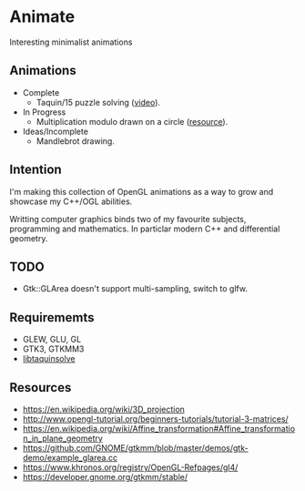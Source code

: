 # Animate
Interesting minimalist animations

## Animations
* Complete
  * Taquin/15 puzzle solving ([video](https://www.youtube.com/watch?v=F2GyDwdp1KU)).
* In Progress
  * Multiplication modulo drawn on a circle ([resource](https://www.youtube.com/watch?v=qhbuKbxJsk8)).
* Ideas/Incomplete
  * Mandlebrot drawing.

## Intention

I'm making this collection of OpenGL animations as a way to grow and showcase my C++/OGL abilities.

Writting computer graphics binds two of my favourite subjects, programming and mathematics. In particlar modern C++ and differential geometry.

## TODO
* Gtk::GLArea doesn't support multi-sampling, switch to glfw.

## Requirememts

* GLEW, GLU, GL
* GTK3, GTKMM3
* [libtaquinsolve](https://github.com/d0x2f/libtaquinsolve)

## Resources

* https://en.wikipedia.org/wiki/3D_projection
* http://www.opengl-tutorial.org/beginners-tutorials/tutorial-3-matrices/
* https://en.wikipedia.org/wiki/Affine_transformation#Affine_transformation_in_plane_geometry
* https://github.com/GNOME/gtkmm/blob/master/demos/gtk-demo/example_glarea.cc
* https://www.khronos.org/registry/OpenGL-Refpages/gl4/
* https://developer.gnome.org/gtkmm/stable/
